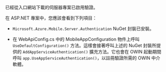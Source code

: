 已經從入口網站下載的伺服器專案已啟用驗證。

在 ASP.NET 專案中，您應該會看到下列項目：

* `Microsoft.Azure.Mobile.Server.Authentication` NuGet 封裝已安裝。

* 在 WebApiConfig.cs 中的 MobileAppConfiguration 物件上呼叫 `UseDefaultConfiguration()` 方法。這樣會接著呼叫上述的 NuGet 封裝所提供的 `AddAppServiceAuthentication()` 擴充方法。它也會在 OWIN 起動期間呼叫 `app.UseAppServiceAuthentication()`，以註冊驗證所需的 OWIN 中介軟體。

<!---HONumber=July15_HO4-->